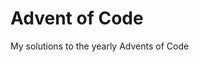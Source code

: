 # Advent of Code
My solutions to the yearly Advents of Code

<!-- AOC TILES BEGIN -->
<!-- AOC TILES END -->
